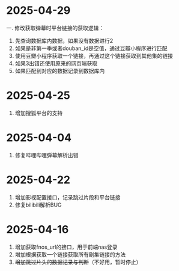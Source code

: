 ﻿# 2025-04-29
一. 修改获取弹幕时平台链接的获取逻辑：
1. 先查询数据库内数据，如果没有数据进行2
2. 如果是非第一季或者douban_id是空值，通过豆瓣小程序进行匹配
3. 使用豆瓣小程序获取一个链接，再通过这个链接获取到其他集的链接
4. 如果3出错还使用原来的网页端获取
5. 如果匹配到对应的数据记录到数据库内

# 2025-04-25
1. 增加搜狐平台的支持

# 2025-04-04
1. 修复哔哩哔哩弹幕解析出错

# 2025-04-22
1. 增加影视配置接口，记录跳过片段和平台链接
2. 修复bilibili解析BUG

# 2025-04-16
1. 增加获取fnos_url的接口，用于前端nas登录
2. 增加根据获取一个链接获取所有剧集链接的方法
3. ~~增加跳过片头的数据记录与判断~~（不好用，暂时停止）